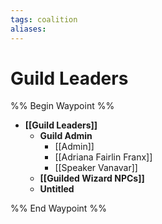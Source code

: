 ```yaml
---
tags: coalition
aliases:
---
```


# Guild Leaders
%% Begin Waypoint %%
- **[[Guild Leaders]]**
	- **Guild Admin**
		- [[Admin]]
		- [[Adriana Fairlin Franx]]
		- [[Speaker Vanavar]]
	- **[[Guilded Wizard NPCs]]**
	- **Untitled**

%% End Waypoint %%
